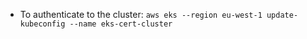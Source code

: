 
- To authenticate to the cluster: `aws eks --region eu-west-1 update-kubeconfig --name eks-cert-cluster`




